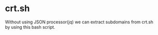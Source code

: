 # crt.sh
Without using  JSON processor(jq) we can extract subdomains from crt.sh  by using this bash script.
